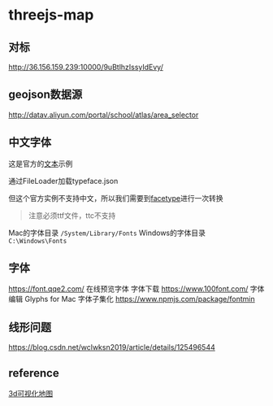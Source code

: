# threejs-map


## 对标
http://36.156.159.239:10000/9uBtlhzIssyIdEvy/

## geojson数据源
http://datav.aliyun.com/portal/school/atlas/area_selector


## 中文字体

这是官方的[文本](https://github.com/mrdoob/three.js/blob/master/examples/webgl_geometry_text_shapes.html)示例

通过FileLoader加载typeface.json

但这个官方实例不支持中文，所以我们需要到[facetype](http://gero3.github.io/facetype.js/)进行一次转换

> 注意必须ttf文件，ttc不支持

Mac的字体目录 `/System/Library/Fonts`
Windows的字体目录 `C:\Windows\Fonts`

## 字体

https://font.qqe2.com/ 在线预览字体
字体下载 https://www.100font.com/
字体编辑 Glyphs for Mac
字体子集化 https://www.npmjs.com/package/fontmin


## 线形问题
https://blog.csdn.net/wclwksn2019/article/details/125496544

## reference

[3d可视化地图](https://juejin.cn/post/6980983551399788580)
